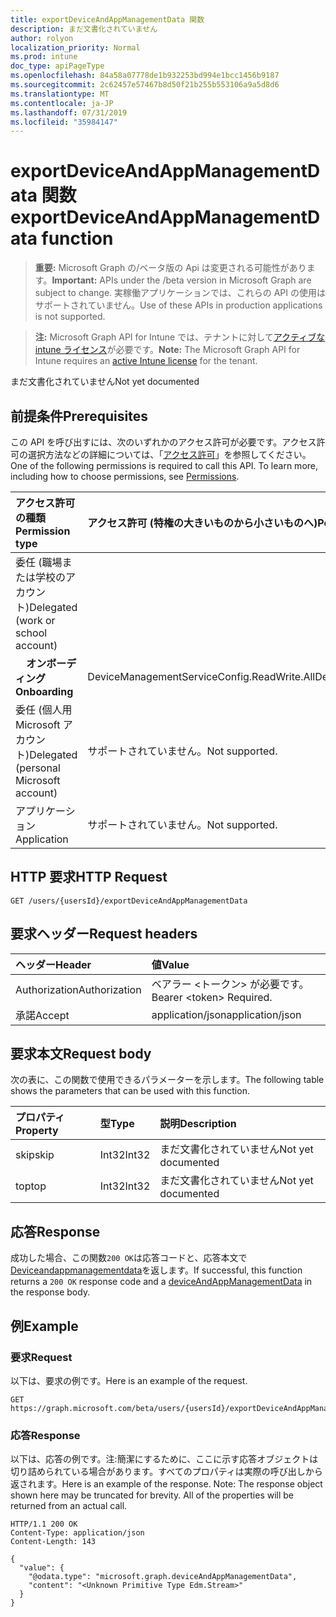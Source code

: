 ```yaml
---
title: exportDeviceAndAppManagementData 関数
description: まだ文書化されていません
author: rolyon
localization_priority: Normal
ms.prod: intune
doc_type: apiPageType
ms.openlocfilehash: 84a58a07778de1b932253bd994e1bcc1456b9187
ms.sourcegitcommit: 2c62457e57467b8d50f21b255b553106a9a5d8d6
ms.translationtype: MT
ms.contentlocale: ja-JP
ms.lasthandoff: 07/31/2019
ms.locfileid: "35984147"
---
```

# <a name="exportdeviceandappmanagementdata-function"></a><span data-ttu-id="0ea0a-103">exportDeviceAndAppManagementData 関数</span><span class="sxs-lookup"><span data-stu-id="0ea0a-103">exportDeviceAndAppManagementData function</span></span>

> <span data-ttu-id="0ea0a-104">**重要:** Microsoft Graph の/ベータ版の Api は変更される可能性があります。</span><span class="sxs-lookup"><span data-stu-id="0ea0a-104">**Important:** APIs under the /beta version in Microsoft Graph are subject to change.</span></span> <span data-ttu-id="0ea0a-105">実稼働アプリケーションでは、これらの API の使用はサポートされていません。</span><span class="sxs-lookup"><span data-stu-id="0ea0a-105">Use of these APIs in production applications is not supported.</span></span>

> <span data-ttu-id="0ea0a-106">**注:** Microsoft Graph API for Intune では、テナントに対して[アクティブな intune ライセンス](https://go.microsoft.com/fwlink/?linkid=839381)が必要です。</span><span class="sxs-lookup"><span data-stu-id="0ea0a-106">**Note:** The Microsoft Graph API for Intune requires an [active Intune license](https://go.microsoft.com/fwlink/?linkid=839381) for the tenant.</span></span>

<span data-ttu-id="0ea0a-107">まだ文書化されていません</span><span class="sxs-lookup"><span data-stu-id="0ea0a-107">Not yet documented</span></span>

## <a name="prerequisites"></a><span data-ttu-id="0ea0a-108">前提条件</span><span class="sxs-lookup"><span data-stu-id="0ea0a-108">Prerequisites</span></span>

<span data-ttu-id="0ea0a-p102">この API を呼び出すには、次のいずれかのアクセス許可が必要です。アクセス許可の選択方法などの詳細については、「[アクセス許可](/graph/permissions-reference)」を参照してください。</span><span class="sxs-lookup"><span data-stu-id="0ea0a-p102">One of the following permissions is required to call this API. To learn more, including how to choose permissions, see [Permissions](/graph/permissions-reference).</span></span>

|<span data-ttu-id="0ea0a-111">アクセス許可の種類</span><span class="sxs-lookup"><span data-stu-id="0ea0a-111">Permission type</span></span>|<span data-ttu-id="0ea0a-112">アクセス許可 (特権の大きいものから小さいものへ)</span><span class="sxs-lookup"><span data-stu-id="0ea0a-112">Permissions (from most to least privileged)</span></span>|
|:---|:---|
|<span data-ttu-id="0ea0a-113">委任 (職場または学校のアカウント)</span><span class="sxs-lookup"><span data-stu-id="0ea0a-113">Delegated (work or school account)</span></span>||
| <span data-ttu-id="0ea0a-114">&nbsp; &nbsp; **オンボーディング**</span><span class="sxs-lookup"><span data-stu-id="0ea0a-114">&nbsp; &nbsp; **Onboarding**</span></span> | <span data-ttu-id="0ea0a-115">DeviceManagementServiceConfig.ReadWrite.All</span><span class="sxs-lookup"><span data-stu-id="0ea0a-115">DeviceManagementServiceConfig.ReadWrite.All</span></span>|
|<span data-ttu-id="0ea0a-116">委任 (個人用 Microsoft アカウント)</span><span class="sxs-lookup"><span data-stu-id="0ea0a-116">Delegated (personal Microsoft account)</span></span>|<span data-ttu-id="0ea0a-117">サポートされていません。</span><span class="sxs-lookup"><span data-stu-id="0ea0a-117">Not supported.</span></span>|
|<span data-ttu-id="0ea0a-118">アプリケーション</span><span class="sxs-lookup"><span data-stu-id="0ea0a-118">Application</span></span>|<span data-ttu-id="0ea0a-119">サポートされていません。</span><span class="sxs-lookup"><span data-stu-id="0ea0a-119">Not supported.</span></span>|

## <a name="http-request"></a><span data-ttu-id="0ea0a-120">HTTP 要求</span><span class="sxs-lookup"><span data-stu-id="0ea0a-120">HTTP Request</span></span>

<!-- {
  "blockType": "ignored"
}
-->
``` http
GET /users/{usersId}/exportDeviceAndAppManagementData
```

## <a name="request-headers"></a><span data-ttu-id="0ea0a-121">要求ヘッダー</span><span class="sxs-lookup"><span data-stu-id="0ea0a-121">Request headers</span></span>

|<span data-ttu-id="0ea0a-122">ヘッダー</span><span class="sxs-lookup"><span data-stu-id="0ea0a-122">Header</span></span>|<span data-ttu-id="0ea0a-123">値</span><span class="sxs-lookup"><span data-stu-id="0ea0a-123">Value</span></span>|
|:---|:---|
|<span data-ttu-id="0ea0a-124">Authorization</span><span class="sxs-lookup"><span data-stu-id="0ea0a-124">Authorization</span></span>|<span data-ttu-id="0ea0a-125">ベアラー &lt;トークン&gt; が必要です。</span><span class="sxs-lookup"><span data-stu-id="0ea0a-125">Bearer &lt;token&gt; Required.</span></span>|
|<span data-ttu-id="0ea0a-126">承諾</span><span class="sxs-lookup"><span data-stu-id="0ea0a-126">Accept</span></span>|<span data-ttu-id="0ea0a-127">application/json</span><span class="sxs-lookup"><span data-stu-id="0ea0a-127">application/json</span></span>|

## <a name="request-body"></a><span data-ttu-id="0ea0a-128">要求本文</span><span class="sxs-lookup"><span data-stu-id="0ea0a-128">Request body</span></span>

<span data-ttu-id="0ea0a-129">次の表に、この関数で使用できるパラメーターを示します。</span><span class="sxs-lookup"><span data-stu-id="0ea0a-129">The following table shows the parameters that can be used with this function.</span></span>

|<span data-ttu-id="0ea0a-130">プロパティ</span><span class="sxs-lookup"><span data-stu-id="0ea0a-130">Property</span></span>|<span data-ttu-id="0ea0a-131">型</span><span class="sxs-lookup"><span data-stu-id="0ea0a-131">Type</span></span>|<span data-ttu-id="0ea0a-132">説明</span><span class="sxs-lookup"><span data-stu-id="0ea0a-132">Description</span></span>|
|:---|:---|:---|
|<span data-ttu-id="0ea0a-133">skip</span><span class="sxs-lookup"><span data-stu-id="0ea0a-133">skip</span></span>|<span data-ttu-id="0ea0a-134">Int32</span><span class="sxs-lookup"><span data-stu-id="0ea0a-134">Int32</span></span>|<span data-ttu-id="0ea0a-135">まだ文書化されていません</span><span class="sxs-lookup"><span data-stu-id="0ea0a-135">Not yet documented</span></span>|
|<span data-ttu-id="0ea0a-136">top</span><span class="sxs-lookup"><span data-stu-id="0ea0a-136">top</span></span>|<span data-ttu-id="0ea0a-137">Int32</span><span class="sxs-lookup"><span data-stu-id="0ea0a-137">Int32</span></span>|<span data-ttu-id="0ea0a-138">まだ文書化されていません</span><span class="sxs-lookup"><span data-stu-id="0ea0a-138">Not yet documented</span></span>|

## <a name="response"></a><span data-ttu-id="0ea0a-139">応答</span><span class="sxs-lookup"><span data-stu-id="0ea0a-139">Response</span></span>

<span data-ttu-id="0ea0a-140">成功した場合、この関数`200 OK`は応答コードと、応答本文で[Deviceandappmanagementdata](../resources/intune-onboarding-deviceandappmanagementdata.md)を返します。</span><span class="sxs-lookup"><span data-stu-id="0ea0a-140">If successful, this function returns a `200 OK` response code and a [deviceAndAppManagementData](../resources/intune-onboarding-deviceandappmanagementdata.md) in the response body.</span></span>

## <a name="example"></a><span data-ttu-id="0ea0a-141">例</span><span class="sxs-lookup"><span data-stu-id="0ea0a-141">Example</span></span>

### <a name="request"></a><span data-ttu-id="0ea0a-142">要求</span><span class="sxs-lookup"><span data-stu-id="0ea0a-142">Request</span></span>

<span data-ttu-id="0ea0a-143">以下は、要求の例です。</span><span class="sxs-lookup"><span data-stu-id="0ea0a-143">Here is an example of the request.</span></span>

``` http
GET https://graph.microsoft.com/beta/users/{usersId}/exportDeviceAndAppManagementData(skip=4,top=3)
```

### <a name="response"></a><span data-ttu-id="0ea0a-144">応答</span><span class="sxs-lookup"><span data-stu-id="0ea0a-144">Response</span></span>

<span data-ttu-id="0ea0a-p103">以下は、応答の例です。注:簡潔にするために、ここに示す応答オブジェクトは切り詰められている場合があります。すべてのプロパティは実際の呼び出しから返されます。</span><span class="sxs-lookup"><span data-stu-id="0ea0a-p103">Here is an example of the response. Note: The response object shown here may be truncated for brevity. All of the properties will be returned from an actual call.</span></span>

``` http
HTTP/1.1 200 OK
Content-Type: application/json
Content-Length: 143

{
  "value": {
    "@odata.type": "microsoft.graph.deviceAndAppManagementData",
    "content": "<Unknown Primitive Type Edm.Stream>"
  }
}
```



